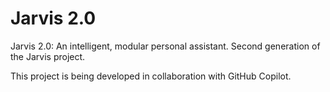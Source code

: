 # Jarvis 2.0

Jarvis 2.0: An intelligent, modular personal assistant. Second generation of the Jarvis project.

This project is being developed in collaboration with GitHub Copilot.
